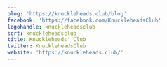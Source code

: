 ```yaml
---
blog: 'https://knuckleheads.club/blog'
facebook: 'https://facebook.com/KnuckleheadsClub'
logohandle: knuckleheadsclub
sort: knuckleheadsclub
title: Knuckleheads' Club
twitter: KnuckleheadsClub
website: 'https://knuckleheads.club/'
---
```

